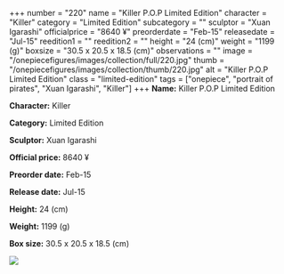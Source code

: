 +++
number = "220"
name = "Killer P.O.P Limited Edition"
character = "Killer"
category = "Limited Edition"
subcategory = ""
sculptor = "Xuan Igarashi"
officialprice = "8640 ¥"
preorderdate = "Feb-15"
releasedate = "Jul-15"
reedition1 = ""
reedition2 = ""
height = "24 (cm)"
weight = "1199 (g)"
boxsize = "30.5 x 20.5 x 18.5 (cm)"
observations = ""
image = "/onepiecefigures/images/collection/full/220.jpg"
thumb = "/onepiecefigures/images/collection/thumb/220.jpg"
alt = "Killer P.O.P Limited Edition"
class = "limited-edition"
tags = ["onepiece", "portrait of pirates", "Xuan Igarashi", "Killer"]
+++
**Name:** Killer P.O.P Limited Edition

**Character:** Killer

**Category:** Limited Edition 

**Sculptor:** Xuan Igarashi

**Official price:** 8640 ¥

**Preorder date:** Feb-15

**Release date:** Jul-15

**Height:** 24 (cm)

**Weight:** 1199 (g)

**Box size:** 30.5 x 20.5 x 18.5 (cm)

<img src="/onepiecefigures/images/collection/thumb/220.jpg">